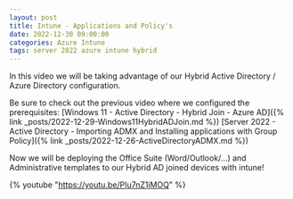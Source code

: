 ```yaml
---
layout: post
title: Intune - Applications and Policy's
date: 2022-12-30 09:00:00
categories: Azure Intune
tags: server 2022 azure intune hybrid
---
```


In this video we will be taking advantage of our Hybrid Active Directory / Azure Directory configuration. 


Be sure to check out the previous video where we configured the prerequisites:
[Windows 11 - Active Directory - Hybrid Join - Azure AD]({% link _posts/2022-12-29-Windows11HybridADJoin.md %})
[Server 2022 - Active Directory - Importing ADMX and Installing applications with Group Policy]({% link _posts/2022-12-26-ActiveDirectoryADMX.md %})

Now we will be deploying the Office Suite (Word/Outlook/...) and Administrative templates to our Hybrid AD joined devices with intune!

{% youtube "https://youtu.be/PIu7nZ1jMOQ" %}

